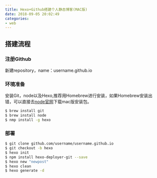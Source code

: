 ```yaml
---
title: Hexo+Github搭建个人静态博客(MAC版)
date: 2018-09-05 20:02:49
categories: 
- web
---
```

<!-- more -->

## 搭建流程

### 注册Github
新建repository，name：username.github.io

### 环境准备
安装Git，node以及Hexo,推荐用Homebrew进行安装，如果Homebrew安装出错，可以直接去[node官网](https://nodejs.org/en/)下载mac版安装包。

```bash
$ brew install git
$ brew install node
$ nmp install -g hexo
```

### 部署
```bash
$ git clone github.com/username/username.github.io
$ git checkout -b hexo
$ hexo init
$ npm install hexo-deployer-git --save
$ hexo new "newpost"
$ hexo clean
$ hexo generate -d
```

